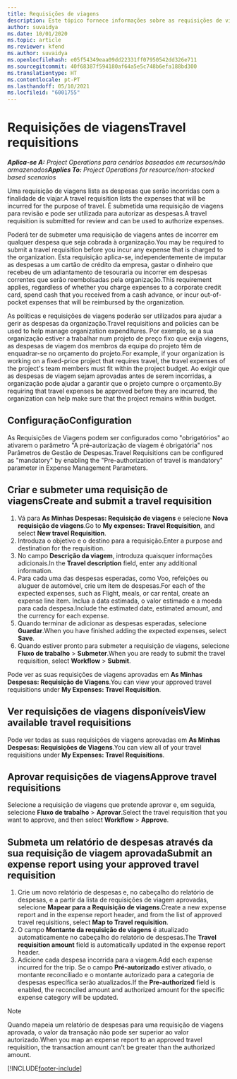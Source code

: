 ```yaml
---
title: Requisições de viagens
description: Este tópico fornece informações sobre as requisições de viagens.
author: suvaidya
ms.date: 10/01/2020
ms.topic: article
ms.reviewer: kfend
ms.author: suvaidya
ms.openlocfilehash: e05f54349eaa09dd22331ff07950542dd326e711
ms.sourcegitcommit: 40f68387f594180af64a5e5c748b6efa188bd300
ms.translationtype: HT
ms.contentlocale: pt-PT
ms.lasthandoff: 05/10/2021
ms.locfileid: "6001755"
---
```

# <a name="travel-requisitions"></a><span data-ttu-id="bb13b-103">Requisições de viagens</span><span class="sxs-lookup"><span data-stu-id="bb13b-103">Travel requisitions</span></span>

<span data-ttu-id="bb13b-104">_**Aplica-se A:** Project Operations para cenários baseados em recursos/não armazenados_</span><span class="sxs-lookup"><span data-stu-id="bb13b-104">_**Applies To:** Project Operations for resource/non-stocked based scenarios_</span></span>

<span data-ttu-id="bb13b-105">Uma requisição de viagens lista as despesas que serão incorridas com a finalidade de viajar.</span><span class="sxs-lookup"><span data-stu-id="bb13b-105">A travel requisition lists the expenses that will be incurred for the purpose of travel.</span></span> <span data-ttu-id="bb13b-106">É submetida uma requisição de viagens para revisão e pode ser utilizada para autorizar as despesas.</span><span class="sxs-lookup"><span data-stu-id="bb13b-106">A travel requisition is submitted for review and can be used to authorize expenses.</span></span>

<span data-ttu-id="bb13b-107">Poderá ter de submeter uma requisição de viagens antes de incorrer em qualquer despesa que seja cobrada à organização.</span><span class="sxs-lookup"><span data-stu-id="bb13b-107">You may be required to submit a travel requisition before you incur any expense that is charged to the organization.</span></span> <span data-ttu-id="bb13b-108">Esta requisição aplica-se, independentemente de imputar as despesas a um cartão de crédito da empresa, gastar o dinheiro que recebeu de um adiantamento de tesouraria ou incorrer em despesas correntes que serão reembolsadas pela organização.</span><span class="sxs-lookup"><span data-stu-id="bb13b-108">This requirement applies, regardless of whether you charge expenses to a corporate credit card, spend cash that you received from a cash advance, or incur out-of-pocket expenses that will be reimbursed by the organization.</span></span>

<span data-ttu-id="bb13b-109">As políticas e requisições de viagens poderão ser utilizados para ajudar a gerir as despesas da organização.</span><span class="sxs-lookup"><span data-stu-id="bb13b-109">Travel requisitions and policies can be used to help manage organization expenditures.</span></span> <span data-ttu-id="bb13b-110">Por exemplo, se a sua organização estiver a trabalhar num projeto de preço fixo que exija viagens, as despesas de viagem dos membros da equipa do projeto têm de enquadrar-se no orçamento do projeto.</span><span class="sxs-lookup"><span data-stu-id="bb13b-110">For example, if your organization is working on a fixed-price project that requires travel, the travel expenses of the project's team members must fit within the project budget.</span></span> <span data-ttu-id="bb13b-111">Ao exigir que as despesas de viagem sejam aprovadas antes de serem incorridas, a organização pode ajudar a garantir que o projeto cumpre o orçamento.</span><span class="sxs-lookup"><span data-stu-id="bb13b-111">By requiring that travel expenses be approved before they are incurred, the organization can help make sure that the project remains within budget.</span></span>

## <a name="configuration"></a><span data-ttu-id="bb13b-112">Configuração</span><span class="sxs-lookup"><span data-stu-id="bb13b-112">Configuration</span></span> 

<span data-ttu-id="bb13b-113">As Requisições de Viagens podem ser configurados como "obrigatórios" ao ativarem o parâmetro "A pré-autorização de viagem é obrigatória" nos Parâmetros de Gestão de Despesas.</span><span class="sxs-lookup"><span data-stu-id="bb13b-113">Travel Requisitions can be configured as "mandatory" by enabling the "Pre-authorization of travel is mandatory" parameter in Expense Management Parameters.</span></span> 

## <a name="create-and-submit-a-travel-requisition"></a><span data-ttu-id="bb13b-114">Criar e submeter uma requisição de viagens</span><span class="sxs-lookup"><span data-stu-id="bb13b-114">Create and submit a travel requisition</span></span>

1. <span data-ttu-id="bb13b-115">Vá para **As Minhas Despesas: Requisição de viagens** e selecione **Nova requisição de viagens**.</span><span class="sxs-lookup"><span data-stu-id="bb13b-115">Go to **My expenses: Travel Requisition**, and select **New travel Requisition**.</span></span>
2. <span data-ttu-id="bb13b-116">Introduza o objetivo e o destino para a requisição.</span><span class="sxs-lookup"><span data-stu-id="bb13b-116">Enter a purpose and destination for the requisition.</span></span>
3. <span data-ttu-id="bb13b-117">No campo **Descrição da viagem**, introduza quaisquer informações adicionais.</span><span class="sxs-lookup"><span data-stu-id="bb13b-117">In the  **Travel description** field, enter any additional information.</span></span> 
4. <span data-ttu-id="bb13b-118">Para cada uma das despesas esperadas, como Voo, refeições ou aluguer de automóvel, crie um item de despesas.</span><span class="sxs-lookup"><span data-stu-id="bb13b-118">For each of the expected expenses, such as Flight, meals, or car rental, create an expense line item.</span></span> <span data-ttu-id="bb13b-119">Inclua a data estimada, o valor estimado e a moeda para cada despesa.</span><span class="sxs-lookup"><span data-stu-id="bb13b-119">Include the estimated date, estimated amount, and the currency for each expense.</span></span> 
5. <span data-ttu-id="bb13b-120">Quando terminar de adicionar as despesas esperadas, selecione **Guardar**.</span><span class="sxs-lookup"><span data-stu-id="bb13b-120">When you have finished adding the expected expenses, select **Save**.</span></span>
6. <span data-ttu-id="bb13b-121">Quando estiver pronto para submeter a requisição de viagens, selecione **Fluxo de trabalho** > **Submeter**.</span><span class="sxs-lookup"><span data-stu-id="bb13b-121">When you are ready to submit the travel requisition, select **Workflow** > **Submit**.</span></span>

<span data-ttu-id="bb13b-122">Pode ver as suas requisições de viagens aprovadas em **As Minhas Despesas: Requisição de Viagens**.</span><span class="sxs-lookup"><span data-stu-id="bb13b-122">You can view your approved travel requisitions under **My Expenses: Travel Requisition**.</span></span> 

## <a name="view-available-travel-requisitions"></a><span data-ttu-id="bb13b-123">Ver requisições de viagens disponíveis</span><span class="sxs-lookup"><span data-stu-id="bb13b-123">View available travel requisitions</span></span>

<span data-ttu-id="bb13b-124">Pode ver todas as suas requisições de viagens aprovadas em **As Minhas Despesas: Requisições de Viagens**.</span><span class="sxs-lookup"><span data-stu-id="bb13b-124">You can view all of your travel requisitions under **My Expenses: Travel Requisitions**.</span></span>

## <a name="approve-travel-requisitions"></a><span data-ttu-id="bb13b-125">Aprovar requisições de viagens</span><span class="sxs-lookup"><span data-stu-id="bb13b-125">Approve travel requisitions</span></span>

<span data-ttu-id="bb13b-126">Selecione a requisição de viagens que pretende aprovar e, em seguida, selecione **Fluxo de trabalho** > **Aprovar**.</span><span class="sxs-lookup"><span data-stu-id="bb13b-126">Select the travel requisition that you want to approve, and then select **Workflow** > **Approve**.</span></span>  

## <a name="submit-an-expense-report-using-your-approved-travel-requisition"></a><span data-ttu-id="bb13b-127">Submeta um relatório de despesas através da sua requisição de viagem aprovada</span><span class="sxs-lookup"><span data-stu-id="bb13b-127">Submit an expense report using your approved travel requisition</span></span>

1. <span data-ttu-id="bb13b-128">Crie um novo relatório de despesas e, no cabeçalho do relatório de despesas, e a partir da lista de requisições de viagem aprovadas, selecione **Mapear para a Requisição de viagens**.</span><span class="sxs-lookup"><span data-stu-id="bb13b-128">Create a new expense report and in the expense report header, and from the list of approved travel requisitions, select **Map to Travel requisition**.</span></span>
2. <span data-ttu-id="bb13b-129">O campo **Montante da requisição de viagens** é atualizado automaticamente no cabeçalho do relatório de despesas.</span><span class="sxs-lookup"><span data-stu-id="bb13b-129">The **Travel requisition amount** field is automatically updated in the expense report header.</span></span>
3. <span data-ttu-id="bb13b-130">Adicione cada despesa incorrida para a viagem.</span><span class="sxs-lookup"><span data-stu-id="bb13b-130">Add each expense incurred for the trip.</span></span> <span data-ttu-id="bb13b-131">Se o campo **Pré-autorizado** estiver ativado, o montante reconciliado e o montante autorizado para a categoria de despesas específica serão atualizados.</span><span class="sxs-lookup"><span data-stu-id="bb13b-131">If the **Pre-authorized** field is enabled, the reconciled amount and authorized amount for the specific expense category will be updated.</span></span>

> [!NOTE]
> <span data-ttu-id="bb13b-132">Quando mapeia um relatório de despesas para uma requisição de viagens aprovada, o valor da transação não pode ser superior ao valor autorizado.</span><span class="sxs-lookup"><span data-stu-id="bb13b-132">When you map an expense report to an approved travel requisition, the transaction amount can't be greater than the authorized amount.</span></span> 


[!INCLUDE[footer-include](../includes/footer-banner.md)]